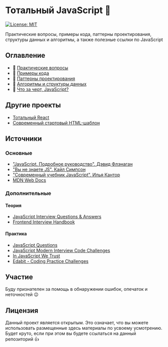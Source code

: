 # Тотальный JavaScript :metal:

[![License: MIT](https://img.shields.io/badge/License-MIT-blue.svg)](https://opensource.org/licenses/MIT)

Практические вопросы, примеры кода, паттерны проектирования, структуры данных и алгоритмы, а также полезные ссылки по JavaScript

## Оглавление

- :page_with_curl: [Практические вопросы](./assets/questions.md)
- :page_with_curl: [Примеры кода](./assets/snippets.md)
- :page_with_curl: [Паттерны проектирования](./assets/patterns/README.md)
- :page_with_curl: [Алгоритмы и структуры данных](./assets/algorithms.md)
- :page_with_curl: [Что за черт, JavaScript?](./assets/wtfjs.md)

## Другие проекты

- <a target="_blank" rel="noopener" href="https://github.com/harryheman/React-Total">Тотальный React</a>
- <a target="_blank" rel="noopener" href="https://moderntemplate.site/">Современный стартовый HTML-шаблон</a>

## Источники

### Основные

- <a target="_blank" rel="noopener" href="./assets/books/definitive_guide.pdf">"JavaScript. Подробное руководство". Дэвид Флэнаган</a>
- <a target="_blank" rel="noopener" href="https://github.com/azat-io/you-dont-know-js-ru">"Вы не знаете JS". Кайл Симпсон</a>
- <a target="_blank" rel="noopener" href="https://learn.javascript.ru/">"Современный учебник JavaScript". Илья Кантор</a>
- <a target="_blank" rel="noopener" href="https://developer.mozilla.org/ru/">MDN Web Docs</a>

### Дополнительные

#### Теория

- <a target="_blank" rel="noopener" href="https://github.com/sudheerj/javascript-interview-questions">JavaScript Interview Questions & Answers</a>
- <a target="_blank" rel="noopener" href="https://github.com/yangshun/front-end-interview-handbook/blob/master/contents/en/javascript-questions.md">Frontend Interview Handbook</a>

#### Практика

- <a target="_blank" rel="noopener" href="https://github.com/lydiahallie/javascript-questions">JavaScript Questions</a>
- <a target="_blank" rel="noopener" href="https://github.com/sadanandpai/javascript-code-challenges">JavaScript Modern Interview Code Challenges</a>
- <a target="_blank" rel="noopener" href="https://github.com/yeungon/In-JavaScript-we-trust">In JavaScript We Trust</a>
- <a target="_blank" rel="noopener" href="https://edabit.com/challenges">Edabit - Coding Practice Challenges</a>

## Участие

Буду признателен за помощь в обнаружении ошибок, опечаток и неточностей :wink:

## Лицензия

Данный проект является открытым. Это означает, что вы можете использовать размещенные здесь материалы по усвоему усмотрению. Будет круто, если при этом вы будете ссылаться на данный репозиторий :thumbsup: